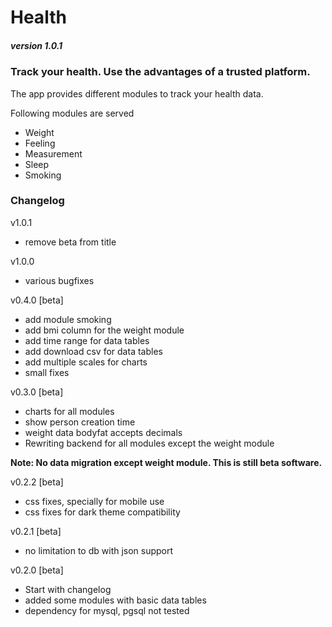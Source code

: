 # Health
##### version 1.0.1
### Track your health. Use the advantages of a trusted platform.

The app provides different modules to track your  health data.

Following modules are served
- Weight
- Feeling
- Measurement
- Sleep
- Smoking


### Changelog

v1.0.1
- remove beta from title

v1.0.0
- various bugfixes

v0.4.0 [beta]
- add module smoking
- add bmi column for the weight module
- add time range for data tables
- add download csv for data tables
- add multiple scales for charts
- small fixes

v0.3.0 [beta]
- charts for all modules
- show person creation time
- weight data bodyfat accepts decimals
- Rewriting backend for all modules except the weight module

**Note: No data migration except weight module. This is still beta software.**

v0.2.2 [beta]
- css fixes, specially for mobile use
- css fixes for dark theme compatibility

v0.2.1 [beta]
- no limitation to db with json support

v0.2.0 [beta]
- Start with changelog
- added some modules with basic data tables
- dependency for mysql, pgsql not tested
